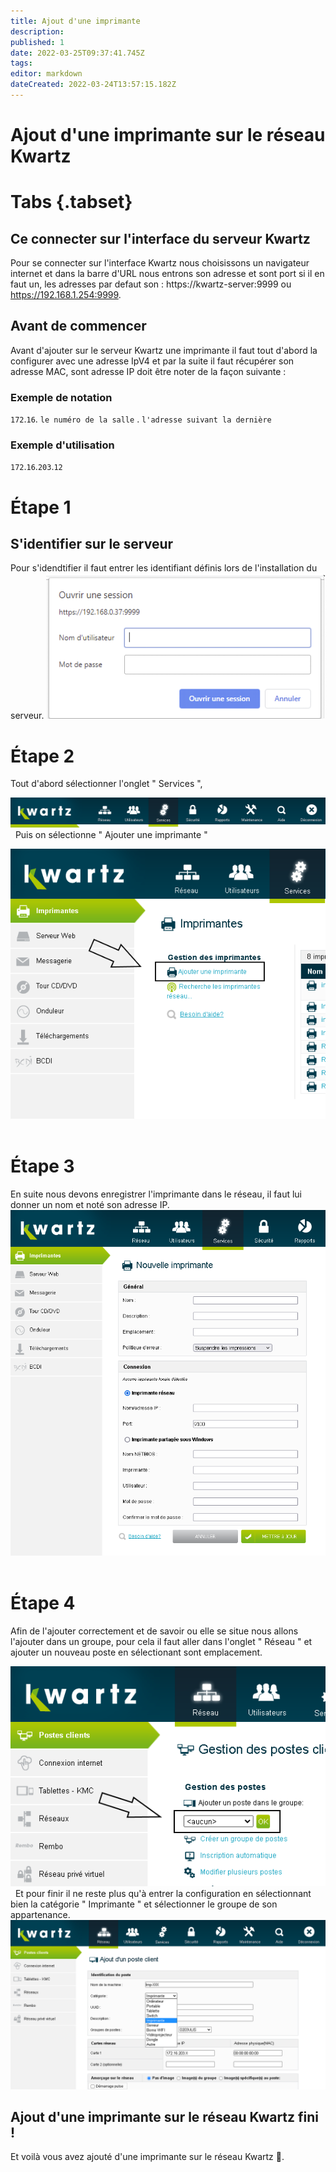 ```yaml
---
title: Ajout d'une imprimante
description: 
published: 1
date: 2022-03-25T09:37:41.745Z
tags: 
editor: markdown
dateCreated: 2022-03-24T13:57:15.182Z
---
```


# Ajout d'une imprimante sur le réseau Kwartz
# Tabs {.tabset}
## Ce connecter sur l'interface du serveur Kwartz
Pour se connecter sur l'interface Kwartz nous choisissons un navigateur internet et dans la barre d'URL nous entrons son adresse et sont port si il en faut un, les adresses par defaut son :
https://kwartz-server:9999 ou https://192.168.1.254:9999.

## Avant de commencer
Avant d'ajouter sur le serveur Kwartz une imprimante il faut tout d'abord la configurer avec une adresse IpV4 et par la suite il faut récupérer son adresse MAC, sont adresse IP doit être noter de la façon suivante :
### Exemple de notation
`172`.`16`. `le numéro de la salle` . `l'adresse suivant la dernière` 
### Exemple d'utilisation
`172`.`16`.`203`.`12` 
 
# Étape 1
 
## S'identifier sur le serveur
Pour s'idendtifier il faut entrer les identifiant définis lors de l'installation du serveur.
![connexion-serveur.png](/images/kwartz/connexion-serveur.png)

# Étape 2
Tout d'abord sélectionner l'onglet " Services ",
 
![selection-services.png](/images/kwartz/imprimante/selection-services.png)
 
Puis on sélectionne " Ajouter une imprimante "
 
![selection-addimp.png](/images/kwartz/imprimante/selection-addimp.png)
 
# Étape 3
En suite nous devons enregistrer l'imprimante dans le réseau, il faut lui donner un nom et noté son adresse IP.
 
![ajout_d'une_imprimante.png](/images/kwartz/imprimante/ajout_d'une_imprimante.png)
 
# Étape 4
Afin de l'ajouter correctement et de savoir ou elle se situe nous allons l'ajouter dans un groupe, pour cela il faut aller dans l'onglet " Réseau " et ajouter un nouveau poste en sélectionant sont emplacement.

![addgroupe.png](/images/kwartz/imprimante/addgroupe.png)
 
Et pour finir il ne reste plus qu'à entrer la configuration en sélectionnant bien la catégorie " Imprimante " et sélectionner le groupe de son appartenance.
 
![config-imprimante.png](/images/kwartz/imprimante/config-imprimante.png)

## Ajout d'une imprimante sur le réseau Kwartz fini !
Et voilà vous avez ajouté d'une imprimante sur le réseau Kwartz 🎉.